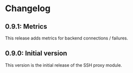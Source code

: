 # Changelog

## 0.9.1: Metrics

This release adds metrics for backend connections / failures.

## 0.9.0: Initial version

This version is the initial release of the SSH proxy module.